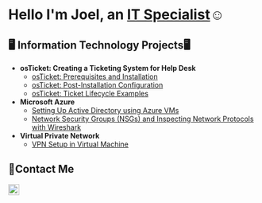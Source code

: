 <h1>Hello I'm Joel, an <a href="https://www.linkedin.com/in/wilsonstlouisii/">IT Specialist</a>☺</h1>

<h2>🖥️ Information Technology Projects🖥</h2>

- <b> osTicket: Creating a Ticketing System for Help Desk </b>
  - [osTicket: Prerequisites and Installation](https://github.com/wilsonstlii/osticket-prereqs)
  - [osTicket: Post-Installation Configuration](https://github.com/wilsonstlii/post-install-config)
  - [osTicket: Ticket Lifecycle Examples](https://github.com/wilsonstlii/ticket-lifecycle)
- <b>Microsoft Azure</b>
  - [Setting Up Active Directory using Azure VMs](https://github.com/jwilsonstlii/configure-ad)
  - [Network Security Groups (NSGs) and Inspecting Network Protocols with Wireshark](https://github.com/wilsonstlii/azure-network-protocols)
- <b>Virtual Private Network</b>
  - [VPN Setup in Virtual Machine ](https://github.com/wilsonstlii/Setting-UP-A-VPN)

<h2>📩Contact Me</h2>

[<img align="left" alt="Wilson | LinkedIn" width="22px" src="https://cdn.jsdelivr.net/npm/simple-icons@v3/icons/linkedin.svg" />][linkedin]

[linkedin]:[https://www.linkedin.com/in/wilsonstlouisii]
